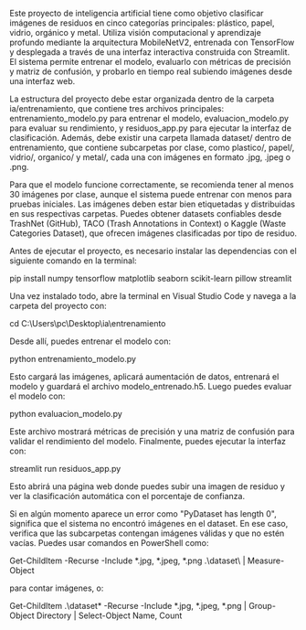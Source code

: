 Este proyecto de inteligencia artificial tiene como objetivo clasificar imágenes de residuos en cinco categorías principales: plástico, papel, vidrio, orgánico y metal. Utiliza visión computacional y aprendizaje profundo mediante la arquitectura MobileNetV2, entrenada con TensorFlow y desplegada a través de una interfaz interactiva construida con Streamlit. El sistema permite entrenar el modelo, evaluarlo con métricas de precisión y matriz de confusión, y probarlo en tiempo real subiendo imágenes desde una interfaz web.

La estructura del proyecto debe estar organizada dentro de la carpeta ia/entrenamiento, que contiene tres archivos principales: entrenamiento_modelo.py para entrenar el modelo, evaluacion_modelo.py para evaluar su rendimiento, y residuos_app.py para ejecutar la interfaz de clasificación. Además, debe existir una carpeta llamada dataset/ dentro de entrenamiento, que contiene subcarpetas por clase, como plastico/, papel/, vidrio/, organico/ y metal/, cada una con imágenes en formato .jpg, .jpeg o .png.

Para que el modelo funcione correctamente, se recomienda tener al menos 30 imágenes por clase, aunque el sistema puede entrenar con menos para pruebas iniciales. Las imágenes deben estar bien etiquetadas y distribuidas en sus respectivas carpetas. Puedes obtener datasets confiables desde TrashNet (GitHub), TACO (Trash Annotations in Context) o Kaggle (Waste Categories Dataset), que ofrecen imágenes clasificadas por tipo de residuo.

Antes de ejecutar el proyecto, es necesario instalar las dependencias con el siguiente comando en la terminal:

pip install numpy tensorflow matplotlib seaborn scikit-learn pillow streamlit

Una vez instalado todo, abre la terminal en Visual Studio Code y navega a la carpeta del proyecto con:

cd C:\Users\pc\Desktop\ia\entrenamiento

Desde allí, puedes entrenar el modelo con:

python entrenamiento_modelo.py

Esto cargará las imágenes, aplicará aumentación de datos, entrenará el modelo y guardará el archivo modelo_entrenado.h5. Luego puedes evaluar el modelo con:

python evaluacion_modelo.py

Este archivo mostrará métricas de precisión y una matriz de confusión para validar el rendimiento del modelo. Finalmente, puedes ejecutar la interfaz con:

streamlit run residuos_app.py

Esto abrirá una página web donde puedes subir una imagen de residuo y ver la clasificación automática con el porcentaje de confianza.

Si en algún momento aparece un error como "PyDataset has length 0", significa que el sistema no encontró imágenes en el dataset. En ese caso, verifica que las subcarpetas contengan imágenes válidas y que no estén vacías. Puedes usar comandos en PowerShell como:

Get-ChildItem -Recurse -Include *.jpg, *.jpeg, *.png .\dataset\ | Measure-Object

para contar imágenes, o:

Get-ChildItem .\dataset\* -Recurse -Include *.jpg, *.jpeg, *.png | Group-Object Directory | Select-Object Name, Count
